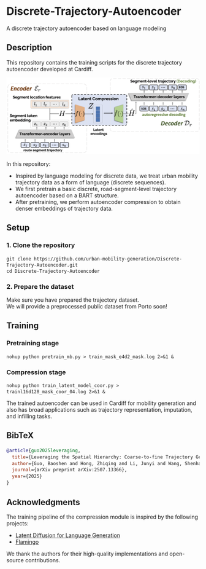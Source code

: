 # Discrete-Trajectory-Autoencoder
A discrete trajectory autoencoder based on language modeling

## Description

This repository contains the training scripts for the discrete trajectory autoencoder developed at Cardiff.

![framework](assets/ae.png)

In this repository:
- Inspired by language modeling for discrete data, we treat urban mobility trajectory data as a form of language (discrete sequences).
- We first pretrain a basic discrete, road-segment-level trajectory autoencoder based on a BART structure.
- After pretraining, we perform autoencoder compression to obtain denser embeddings of trajectory data.
 
## Setup

### 1. Clone the repository
```
git clone https://github.com/urban-mobility-generation/Discrete-Trajectory-Autoencoder.git
cd Discrete-Trajectory-Autoencoder
```

### 2. Prepare the dataset
Make sure you have prepared the trajectory dataset.  
We will provide a preprocessed public dataset from Porto soon!

## Training

### Pretraining stage
```
nohup python pretrain_mb.py > train_mask_e4d2_mask.log 2>&1 &
```

### Compression stage
```
nohup python train_latent_model_coor.py > trainl16d128_mask_coor_04.log 2>&1 &
```

The trained autoencoder can be used in Cardiff for mobility generation and also has broad applications such as trajectory representation, imputation, and infilling tasks.

## BibTeX

```bibtex
@article{guo2025leveraging,
  title={Leveraging the Spatial Hierarchy: Coarse-to-fine Trajectory Generation via Cascaded Hybrid Diffusion},
  author={Guo, Baoshen and Hong, Zhiqing and Li, Junyi and Wang, Shenhao and Zhao, Jinhua},
  journal={arXiv preprint arXiv:2507.13366},
  year={2025}
}
```

## Acknowledgments

The training pipeline of the compression module is inspired by the following projects:  
- [Latent Diffusion for Language Generation](https://github.com/justinlovelace/latent-diffusion-for-language)  
- [Flamingo](https://github.com/lucidrains/flamingo-pytorch)

We thank the authors for their high-quality implementations and open-source contributions.
